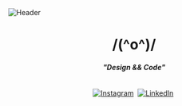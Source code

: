 <img align="center" src="https://cdn.discordapp.com/attachments/424336206860386315/1296826634392965213/header.png?ex=6713b36b&is=671261eb&hm=40e87b2eb49f22d2a6bd30928e1645596c84b39052cd6943d81975bb63b44c83&" alt="Header" />

<p>
  <h1 align="center"><b> /(^o^)/ </b></h1>
</p>

<p>
  <h4 align="center"><b><em>"Design && Code"</em></b></h4>
</p>


<p align="center">
<br>
<a href="https://www.instagram.com/ylander.design/"><img src="https://img.shields.io/badge/instagram-%23E4405F.svg?&style=for-the-badge&logo=instagram&logoColor=white" alt="Instagram" /></a>&nbsp;
<a href="https://www.linkedin.com/in/alexander-silerio-b1422a209/"><img src="https://img.shields.io/badge/linkedin-%230077B5.svg?&style=for-the-badge&logo=linkedin&logoColor=white" alt="LinkedIn" /></a>&nbsp;
</p>
<br>
